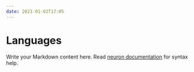 ```yaml
---
date: 2021-01-02T17:05
---
```


# Languages

Write your Markdown content here. Read [neuron documentation](https://neuron.zettel.page/2011404.html) for syntax help.

